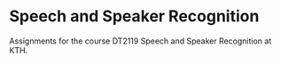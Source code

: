 # Speech and Speaker Recognition
Assignments for the course DT2119 Speech and Speaker Recognition at KTH.

